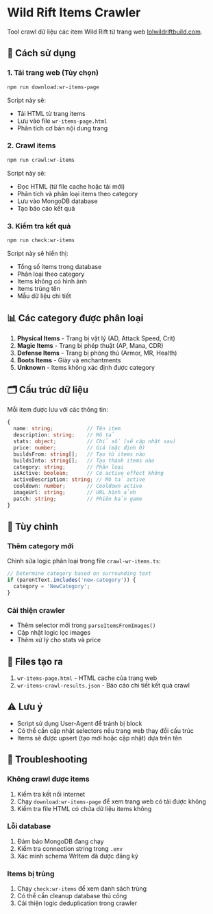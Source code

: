 # Wild Rift Items Crawler

Tool crawl dữ liệu các item Wild Rift từ trang web [lolwildriftbuild.com](https://lolwildriftbuild.com/items/).

## 🚀 Cách sử dụng

### 1. Tải trang web (Tùy chọn)
```bash
npm run download:wr-items-page
```
Script này sẽ:
- Tải HTML từ trang items
- Lưu vào file `wr-items-page.html`
- Phân tích cơ bản nội dung trang

### 2. Crawl items
```bash
npm run crawl:wr-items
```
Script này sẽ:
- Đọc HTML (từ file cache hoặc tải mới)
- Phân tích và phân loại items theo category
- Lưu vào MongoDB database
- Tạo báo cáo kết quả

### 3. Kiểm tra kết quả
```bash
npm run check:wr-items
```
Script này sẽ hiển thị:
- Tổng số items trong database
- Phân loại theo category
- Items không có hình ảnh
- Items trùng tên
- Mẫu dữ liệu chi tiết

## 📊 Các category được phân loại

1. **Physical Items** - Trang bị vật lý (AD, Attack Speed, Crit)
2. **Magic Items** - Trang bị phép thuật (AP, Mana, CDR)
3. **Defense Items** - Trang bị phòng thủ (Armor, MR, Health)
4. **Boots Items** - Giày và enchantments
5. **Unknown** - Items không xác định được category

## 🗂️ Cấu trúc dữ liệu

Mỗi item được lưu với các thông tin:

```typescript
{
  name: string;           // Tên item
  description: string;    // Mô tả
  stats: object;          // Chỉ số (sẽ cập nhật sau)
  price: number;          // Giá (mặc định 0)
  buildsFrom: string[];   // Tạo từ items nào
  buildsInto: string[];   // Tạo thành items nào
  category: string;       // Phân loại
  isActive: boolean;      // Có active effect không
  activeDescription: string; // Mô tả active
  cooldown: number;       // Cooldown active
  imageUrl: string;       // URL hình ảnh
  patch: string;          // Phiên bản game
}
```

## 🔧 Tùy chỉnh

### Thêm category mới
Chỉnh sửa logic phân loại trong file `crawl-wr-items.ts`:

```typescript
// Determine category based on surrounding text
if (parentText.includes('new-category')) {
  category = 'NewCategory';
}
```

### Cải thiện crawler
- Thêm selector mới trong `parseItemsFromImages()`
- Cập nhật logic lọc images
- Thêm xử lý cho stats và price

## 📝 Files tạo ra

1. `wr-items-page.html` - HTML cache của trang web
2. `wr-items-crawl-results.json` - Báo cáo chi tiết kết quả crawl

## ⚠️ Lưu ý

- Script sử dụng User-Agent để tránh bị block
- Có thể cần cập nhật selectors nếu trang web thay đổi cấu trúc
- Items sẽ được upsert (tạo mới hoặc cập nhật) dựa trên tên

## 🚨 Troubleshooting

### Không crawl được items
1. Kiểm tra kết nối internet
2. Chạy `download:wr-items-page` để xem trang web có tải được không
3. Kiểm tra file HTML có chứa dữ liệu items không

### Lỗi database
1. Đảm bảo MongoDB đang chạy
2. Kiểm tra connection string trong `.env`
3. Xác minh schema WrItem đã được đăng ký

### Items bị trùng
1. Chạy `check:wr-items` để xem danh sách trùng
2. Có thể cần cleanup database thủ công
3. Cải thiện logic deduplication trong crawler 